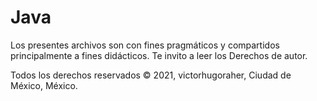 # Java
Los presentes archivos son con fines pragmáticos y compartidos principalmente a fines didácticos. Te invito a leer los Derechos de autor.

Todos los derechos reservados © 2021, victorhugoraher, Ciudad de México, México.

